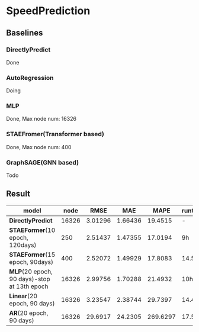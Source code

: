 # SpeedPrediction


## Baselines

### DirectlyPredict

Done

### AutoRegression
Doing

### MLP
Done, Max node num: 16326

### STAEFromer(Transformer based)
Done, Max node num: 400

### GraphSAGE(GNN based)
Todo

## Result

| model                         | node  | RMSE    | MAE     | MAPE    | runtime |
| ----------------------------- | ----- | ------- | ------- | ------- | ----------------------------- |
| **DirectlyPredict**           | 16326 | 3.01296 | 1.66436 | 19.4515 | - |
| **STAEFormer**(10 epoch, 120days) | 250   | 2.51437 | 1.47355 | 17.0194 | 9h |
| **STAEFormer**(15 epoch, 90days) | 400   | 2.52072 | 1.49929 | 17.8083 | 14.5h |
| **MLP**(20 epoch, 90 days)-stop at 13th epoch | 16326 | 2.99756 | 1.70288 | 21.4932 | 10h |
| **Linear**(20 epoch, 90 days) | 16326 | 3.23547 | 2.38744 | 29.7397 | 14.4h |
| **AR**(20 epoch, 90 days)      | 16326 | 29.6917 | 24.2305 | 269.6297 | 17.5h |